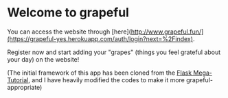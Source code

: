 
# Welcome to grapeful

You can access the website through [here](http://www.grapeful.fun/](https://grapeful-yes.herokuapp.com/auth/login?next=%2Findex).

Register now and start adding your "grapes" (things you feel grateful about your day) on the website!

(The initial framework of this app has been cloned from the [Flask Mega-Tutorial](https://blog.miguelgrinberg.com/post/the-flask-mega-tutorial-part-i-hello-world), and I have heavily modified the codes to make it more grapeful-appropriate)
